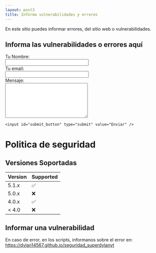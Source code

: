 ```yaml
---
layout: post3
title: Informa vulnerabilidades y errores
---
```


<link rel="stylesheet" href="css/style.css">

En este sitio puedes informar errores, del sitio web o vulnerabilidades.

## Informa las vulnerabilidades o errores aquí

<div id="after_submit"></div>
<form id="contact_form" action="https://formspree.io/xqkybgyy" method="POST" enctype="multipart/form-data">
  <div class="row">
    <label class="required" for="name">Tu Nombre:</label><br />
    <input id="name" class="input" name="name" type="text" value="" size="30" /><br />
    <span id="name_validation" class="error_message"></span>
  </div>
  <div class="row">
    <label class="required" for="email">Tu email:</label><br />
    <input id="email" class="input" name="email" type="text" value="" size="30" /><br />
    <span id="email_validation" class="error_message"></span>
  </div>
  <div class="row">
    <label class="required" for="message">Mensaje:</label><br />
    <textarea id="message" class="input" name="message" rows="7" cols="30"></textarea><br />
    <span id="message_validation" class="error_message"></span>
  </div>
    
    <input id="submit_button" type="submit" value="Enviar" />
</form>

# Politica de seguridad

## Versiones Soportadas

| Version | Supported          |
| ------- | ------------------ |
| 5.1.x   | :white_check_mark: |
| 5.0.x   | :x:                |
| 4.0.x   | :white_check_mark: |
| < 4.0   | :x:                |

## Informar una vulnerabilidad

En caso de error, en los scripts, informanos sobre el error en: <a href="https://dylan14567.github.io/seguridad_superdylanyt">https://dylan14567.github.io/seguridad_superdylanyt</a>
